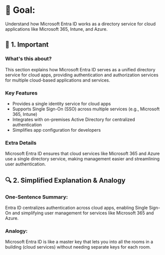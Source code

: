 # 🎯 Goal:
Understand how Microsoft Entra ID works as a directory service for cloud applications like Microsoft 365, Intune, and Azure.

## 🧠 1. Important

### What's this about?
This section explains how Microsoft Entra ID serves as a unified directory service for cloud apps, providing authentication and authorization services for multiple cloud-based applications and services.

### Key Features
- Provides a single identity service for cloud apps
- Supports Single Sign-On (SSO) across multiple services (e.g., Microsoft 365, Intune)
- Integrates with on-premises Active Directory for centralized authentication
- Simplifies app configuration for developers

### Extra Details
Microsoft Entra ID ensures that cloud services like Microsoft 365 and Azure use a single directory service, making management easier and streamlining user authentication.

## 🔍 2. Simplified Explanation & Analogy
### One-Sentence Summary:  
Entra ID centralizes authentication across cloud apps, enabling Single Sign-On and simplifying user management for services like Microsoft 365 and Azure.

### Analogy:  
Microsoft Entra ID is like a master key that lets you into all the rooms in a building (cloud services) without needing separate keys for each room.